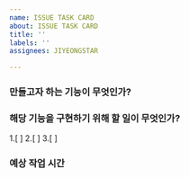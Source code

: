 ```yaml
---
name: ISSUE TASK CARD
about: ISSUE TASK CARD
title: ''
labels: ''
assignees: JIYEONGSTAR

---
```


### 만들고자 하는 기능이 무엇인가?

### 해당 기능을 구현하기 위해 할 일이 무엇인가?
1.[ ]
2.[ ]
3.[ ]

### 예상 작업 시간
